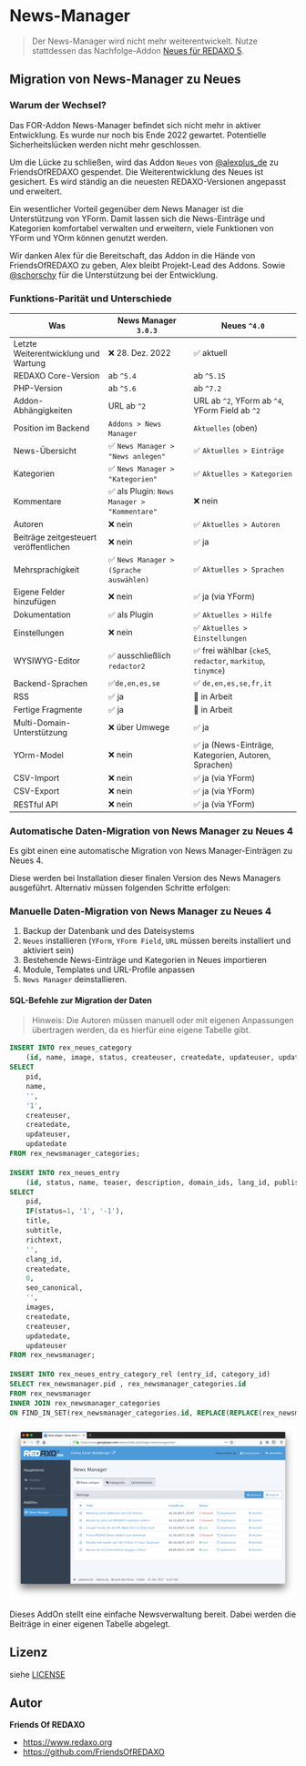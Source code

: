 # News-Manager

> Der News-Manager wird nicht mehr weiterentwickelt. Nutze stattdessen das Nachfolge-Addon [Neues für REDAXO 5](https://github.com/friendsofredaxo/neues/).

## Migration von News-Manager zu Neues

### Warum der Wechsel?

Das FOR-Addon News-Manager befindet sich nicht mehr in aktiver Entwicklung. Es wurde nur noch bis Ende 2022 gewartet. Potentielle Sicherheitslücken werden nicht mehr geschlossen.

Um die Lücke zu schließen, wird das Addon `Neues` von [@alexplus_de](https://github.com/alexplusde/) zu FriendsOfREDAXO gespendet. Die Weiterentwicklung des Neues ist gesichert. Es wird ständig an die neuesten REDAXO-Versionen angepasst und erweitert.

Ein wesentlicher Vorteil gegenüber dem News Manager ist die Unterstützung von YForm. Damit lassen sich die News-Einträge und Kategorien komfortabel verwalten und erweitern, viele Funktionen von YForm und YOrm können genutzt werden.

Wir danken Alex für die Bereitschaft, das Addon in die Hände von FriendsOfREDAXO zu geben, Alex bleibt Projekt-Lead des Addons. Sowie [@schorschy](https://github.com/schorschy/) für die Unterstützung bei der Entwicklung.

### Funktions-Parität und Unterschiede

| Was                                  | News Manager `3.0.3`                        | Neues `^4.0`                                               |
| ------------------------------------ | ------------------------------------------- | ---------------------------------------------------------- |
| Letzte Weiterentwicklung und Wartung | ❌ 28. Dez. 2022                             | ✅ aktuell                                                |
| REDAXO Core-Version                  | ab `^5.4`                                    | ab `^5.15`                                                   |
| PHP-Version                          | ab `^5.6`                                    | ab `^7.2`                                                    |
| Addon-Abhängigkeiten                 | URL ab `^2`                                  | URL ab `^2`, YForm ab `^4`, YForm Field ab `^2`              |
| Position im Backend                  | `Addons > News Manager`                      | `Aktuelles` (oben)                                           |
| News-Übersicht                       | ✅ `News Manager > "News anlegen"`           | ✅ `Aktuelles > Einträge`                                   |
| Kategorien                           | ✅ `News Manager > "Kategorien"`             | ✅ `Aktuelles > Kategorien`                                 |
| Kommentare                           | ✅ als Plugin: `News Manager > "Kommentare"` | ❌ nein                                                     |
| Autoren                              | ❌ nein                                      | ✅ `Aktuelles > Autoren`                                    |
| Beiträge zeitgesteuert veröffentlichen | ❌ nein                                      | ✅ ja                                                     |
| Mehrsprachigkeit                     | ✅ `News Manager > (Sprache auswählen)`      | ✅ `Aktuelles > Sprachen`                                   |
| Eigene Felder hinzufügen             | ❌ nein                                      | ✅ ja (via YForm)                                           |
| Dokumentation                        | ✅ als Plugin                                | ✅ `Aktuelles > Hilfe`                                      |
| Einstellungen                        | ❌ nein                                      | ✅ `Aktuelles > Einstellungen`                              |
| WYSIWYG-Editor                       | ✅ ausschließlich `redactor2`                | ✅ frei wählbar (`cke5`, `redactor`, `markitup`, `tinymce`) |
| Backend-Sprachen                     | ✅`de,en,es,se`                              | ✅ `de,en,es,se,fr,it`                                      |
| RSS                                  | ✅ ja                                        | 🚧 in Arbeit                                               |
| Fertige Fragmente                    | ✅ ja                                        | 🚧 in Arbeit                                               |
| Multi-Domain-Unterstützung           | ❌ über Umwege                               | ✅ ja                                                       |
| YOrm-Model                           | ❌ nein                                      | ✅ ja (News-Einträge, Kategorien, Autoren, Sprachen)        |
| CSV-Import                           | ❌ nein                                      | ✅ ja (via YForm)                                           |
| CSV-Export                           | ❌ nein                                      | ✅ ja (via YForm)                                           |
| RESTful API                          | ❌ nein                                      | ✅ ja (via YForm)                                           |

### Automatische Daten-Migration von News Manager zu Neues 4

Es gibt einen eine automatische Migration von News Manager-Einträgen zu Neues 4.

Diese werden bei Installation dieser finalen Version des News Managers ausgeführt. Alternativ müssen folgenden Schritte erfolgen:

### Manuelle Daten-Migration von News Manager zu Neues 4

1. Backup der Datenbank und des Dateisystems
2. `Neues` installieren (`YForm`, `YForm Field`, `URL` müssen bereits installiert und aktiviert sein)
3. Bestehende News-Einträge und Kategorien in Neues importieren
4. Module, Templates und URL-Profile anpassen
5. `News Manager` deinstallieren.

#### SQL-Befehle zur Migration der Daten

> Hinweis: Die Autoren müssen manuell oder mit eigenen Anpassungen übertragen werden, da es hierfür eine eigene Tabelle gibt.

```SQL
INSERT INTO rex_neues_category
    (id, name, image, status, createuser, createdate, updateuser, updatedate)
SELECT 
    pid,
    name,
    '',
    '1', 
    createuser,
    createdate,
    updateuser,
    updatedate
FROM rex_newsmanager_categories;

INSERT INTO rex_neues_entry
    (id, status, name, teaser, description, domain_ids, lang_id, publishdate, author_id, url, image, images, createdate, createuser, updatedate, updateuser)
SELECT 
    pid,
    IF(status=1, '1', '-1'),
    title,
    subtitle,
    richtext,
    '',
    clang_id,
    createdate,
    0,
    seo_canonical,
    '',
    images,
    createdate,
    createuser,
    updatedate,
    updateuser
FROM rex_newsmanager;

INSERT INTO rex_neues_entry_category_rel (entry_id, category_id)
SELECT rex_newsmanager.pid , rex_newsmanager_categories.id
FROM rex_newsmanager
INNER JOIN rex_newsmanager_categories
ON FIND_IN_SET(rex_newsmanager_categories.id, REPLACE(REPLACE(rex_newsmanager.newsmanager_category_id, '|', ','), ' ', '')) > 0;
```

![Screenshot](https://raw.githubusercontent.com/FriendsOfREDAXO/newsmanager/assets/screenshot.png)

Dieses AddOn stellt eine einfache Newsverwaltung bereit. Dabei werden die Beiträge in einer eigenen Tabelle abgelegt.

## Lizenz

siehe [LICENSE](https://github.com/FriendsOfREDAXO/newsmanager/blob/master/LICENSE)

## Autor

**Friends Of REDAXO**

* <https://www.redaxo.org>
* <https://github.com/FriendsOfREDAXO>
